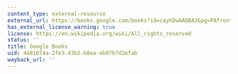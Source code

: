 ```yaml
---
content_type: external-resource
external_url: https://books.google.com/books?id=cayhDwAAQBAJ&pg=PAfrontcover#v=onepage&q&f=false
has_external_license_warning: true
license: https://en.wikipedia.org/wiki/All_rights_reserved
status: ''
title: Google Books
uid: 4481074a-2fe3-43b2-b8ea-eb97b7d2efab
wayback_url: ''
---
```

